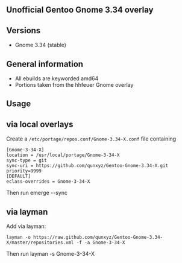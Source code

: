 Unofficial Gentoo Gnome 3.34 overlay
--------------------------------------------

Versions
--------

 - Gnome 3.34 (stable)

General information
-------------------

 - All ebuilds are keyworded amd64
 - Portions taken from the hhfeuer Gnome overlay

Usage
-----

## via local overlays

Create a `/etc/portage/repos.conf/Gnome-3.34-X.conf` file containing

```
[Gnome-3-34-X]
location = /usr/local/portage/Gnome-3-34-X
sync-type = git
sync-uri = https://github.com/qunxyz/Gentoo-Gnome-3.34-X.git
priority=9999
[DEFAULT]
eclass-overrides = Gnome-3-34-X
```

Then run emerge --sync

## via layman

Add via layman:

	layman -o https://raw.github.com/qunxyz/Gentoo-Gnome-3.34-X/master/repositories.xml -f -a Gnome-3-34-X

Then run layman -s Gnome-3-34-X


